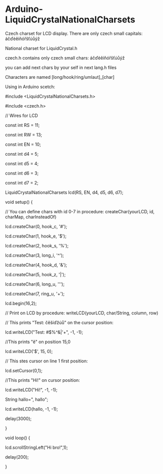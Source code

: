 # Arduino-LiquidCrystalNationalCharsets
Czech charset for LCD display. There are only czech small capitals: áčďéěíňóřšťúůýž<br>

National charset for LiquidCrystal.h

czech.h contains only czech small chars: áčďéěíňóřšťúůýž

you can add next chars by your self in next lang.h files

Characters are named [long/hook/ring/umlaut]_[char]

Using in Arduino scetch:

#include <LiquidCrystalNationalCharsets.h>

#include <czech.h>


// Wires for LCD

const int RS = 11;

const int RW = 13;

const int EN = 10;

const int d4 = 5;

const int d5 = 4;

const int d6 = 3;

const int d7 = 2;





LiquidCrystalNationalCharsets lcd(RS,  EN,  d4,  d5,  d6,  d7);



void setup() {

  // You can define chars with id 0-7 in procedure: createChar(yourLCD, id, charMap, charInsteadOf)

  

  lcd.createChar(0, hook_c, '#');

  lcd.createChar(1, hook_e, '$');

  lcd.createChar(2, hook_s, '%');

  lcd.createChar(3, long_i, '^');

  lcd.createChar(4, hook_d, '&');

  lcd.createChar(5, hook_z, '|');

  lcd.createChar(6, long_u, '\'');

  lcd.createChar(7, ring_u, '+');

  

  lcd.begin(16,2);

  

  // Print on LCD by procedure: writeLCD(yourLCD, char/String, column, row)

  // This prints "Test: čěšíďžúů" on the cursor position: 

  lcd.writeLCD("Test: #$%^&|'+", -1, -1);

  

  //This prints "ě" on position 15,0 

  lcd.writeLCD('$', 15, 0);



  // This stes cursor on line 1 first position:

  lcd.setCursor(0,1);



  //This prints "Hi!" on cursor position:

  lcd.writeLCD("Hi!", -1, -1);



  String hallo=", hallo";

  lcd.writeLCD(hallo, -1, -1);

  delay(3000);

}



void loop() {

  lcd.scrollStringLeft("Hi bro!",1);

  delay(200);

}
